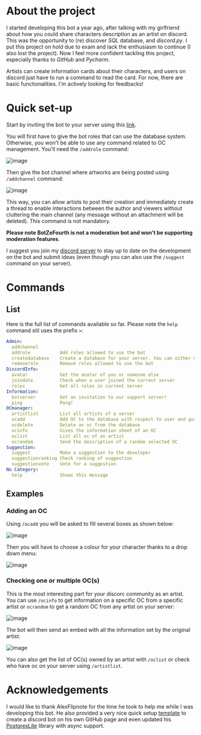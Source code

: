 # About the project
I started developing this bot a year ago, after talking with my girlfriend about how you could share characters 
description as an artist on discord. This was the opportunity to (re) discover *SQL* database, and *discord.py*. I put 
this project on hold due to exam and lack the enthusiasm to continue (I also lost the project). Now I feel more 
confident tackling this project, especially thanks to *GitHub* and *Pycharm*.

Artists can create information cards about their characters, and users on discord just have to run a command to read the 
card. For now, there are basic functionalities. I'm actively looking for feedbacks!

# Quick set-up
Start by inviting the bot to your server using this
[link](https://discord.com/api/oauth2/authorize?client_id=848583084119031808&permissions=397553036369&scope=bot).

You will first have to give the bot roles that can use the database system. Otherwise, you won't be able to use any
command related to OC management. You'll need the `/addrole` command:

![image](https://github.com/ChrisZeThird/BotZeFourth/assets/86256324/ac244c11-726a-464c-a955-556f44200fd8)

Then give the bot channel where 
artworks are being posted using `/addchannel` command:

![image](https://github.com/ChrisZeThird/BotZeFourth/assets/86256324/b0cf44f4-c29e-4d42-9f31-73cef7e3b6a7)

This way, you can allow artists to post their creation and immediately create a thread to 
enable interactions between the author and viewers without cluttering the main channel (any message without an 
attachment will be deleted). This command is not mandatory.

**Please note BotZeFourth is not a moderation bot and won't be supporting moderation 
features**.

I suggest you join my [discord server](https://discord.gg/TcwjZhE) to stay up to date on the development on the bot and 
submit ideas (even though you can also use the `/suggest` command on your server).

# Commands

## List

Here is the full list of commands available so far. Please note the `help` command stil uses the prefix `>`:

```yaml
Admin:
  addchannel        
  addrole           Add roles allowed to use the bot
  createdatabase    Create a database for your server. You can either make it...
  removerole        Remove roles allowed to use the bot
DiscordInfo:
  avatar            Get the avatar of you or someone else 
  joindate          Check when a user joined the current server 
  roles             Get all roles in current server 
Information:
  botserver         Get an invitation to our support server! 
  ping              Pong! 
OCmanager:
  artistlist        List all artists of a server 
  ocadd             Add OC to the database with respect to user and guild id 
  ocdelete          Delete an oc from the database 
  ocinfo            Gives the information sheet of an OC 
  oclist            List all oc of an artist 
  ocrandom          Send the description of a random selected OC 
Suggestion:
  suggest           Make a suggestion to the developer 
  suggestionranking Check ranking of suggestion 
  suggestionvote    Vote for a suggestion 
​No Category:
  help              Shows this message
```
## Examples

### Adding an OC

Using `/ocadd` you will be asked to fill several boxes as shown below:

![image](https://github.com/ChrisZeThird/BotZeFourth/assets/86256324/9d968273-c77a-4556-8b89-88a5f903a289)

Then you will have to choose a colour for your character thanks to a drop down menu:

![image](https://github.com/ChrisZeThird/BotZeFourth/assets/86256324/151563d2-8330-4307-9014-59e8f7735225)

### Checking one or multiple OC(s)

This is the most interesting part for your discorc community as an artist. You can use `/ocinfo` to get information on a specific OC from a specific artist or `ocrandom` to get a random OC from any artist on your server:

![image](https://github.com/ChrisZeThird/BotZeFourth/assets/86256324/df02ce21-f9b3-4dfd-a601-3fe9c26eccb3)

The bot will then send an embed with all the information set by the original artist:

![image](https://github.com/ChrisZeThird/BotZeFourth/assets/86256324/fc9d39f1-edbb-47b6-ba15-fae8ff5c416a)

You can also get the list of OC(s) owned by an artist with `/oclist` or check who have oc on your server using `/artistlist`.

# Acknowledgements

I would like to thank AlexFlipnote for the time he took to help me while I was developing this bot. He also provided a 
very nice quick setup [template](https://github.com/AlexFlipnote/discord_bot.py) to create a discord bot on his own 
GitHub page and even updated his [PostgresLite](https://github.com/AlexFlipnote/PostgresLite) library with async support.
